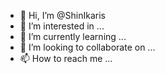 - 👋 Hi, I’m @ShinIkaris
- 👀 I’m interested in ...
- 🌱 I’m currently learning ...
- 💞️ I’m looking to collaborate on ...
- 📫 How to reach me ...

<!---
ShinIkaris/ShinIkaris is a ✨ special ✨ repository because its `README.md` (this file) appears on your GitHub profile.
You can click the Preview link to take a look at your changes.
--->

